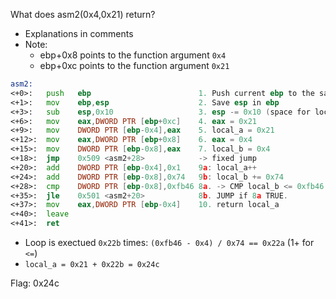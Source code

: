 What does asm2(0x4,0x21) return?
- Explanations in comments
- Note:
  - ebp+0x8 points to the function argument `0x4`
  - ebp+0xc points to the function argument `0x21`

```asm
asm2:
<+0>:	push   ebp                        1. Push current ebp to the sack
<+1>:	mov    ebp,esp                    2. Save esp in ebp 
<+3>:	sub    esp,0x10                   3. esp -= 0x10 (space for locals)
<+6>:	mov    eax,DWORD PTR [ebp+0xc]    4. eax = 0x21
<+9>:	mov    DWORD PTR [ebp-0x4],eax    5. local_a = 0x21
<+12>:	mov    eax,DWORD PTR [ebp+0x8]    6. eax = 0x4
<+15>:	mov    DWORD PTR [ebp-0x8],eax    7. local_b = 0x4
<+18>:	jmp    0x509 <asm2+28>            -> fixed jump
<+20>:	add    DWORD PTR [ebp-0x4],0x1    9a: local_a++
<+24>:	add    DWORD PTR [ebp-0x8],0x74   9b: local_b += 0x74
<+28>:	cmp    DWORD PTR [ebp-0x8],0xfb46 8a. -> CMP local_b <= 0xfb46
<+35>:	jle    0x501 <asm2+20>            8b. JUMP if 8a TRUE. 
<+37>:	mov    eax,DWORD PTR [ebp-0x4]    10. return local_a
<+40>:	leave  
<+41>:	ret 
```
- Loop is exectued `0x22b` times: `(0xfb46 - 0x4) / 0x74 == 0x22a` (1+ for `<=`)
- `local_a = 0x21 + 0x22b = 0x24c`

Flag: 0x24c
